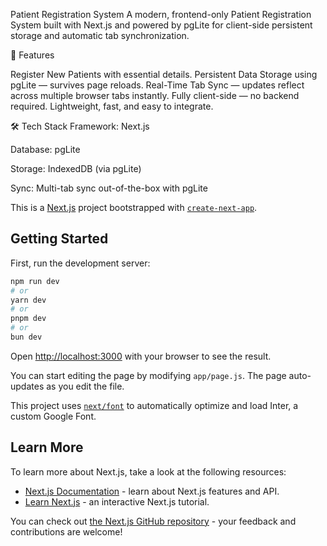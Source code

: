 
 Patient Registration System
A modern, frontend-only Patient Registration System built with Next.js and powered by pgLite for client-side persistent storage and automatic tab synchronization.

🚀 Features

Register New Patients with essential details.
Persistent Data Storage using pgLite — survives page reloads.
Real-Time Tab Sync — updates reflect across multiple browser tabs instantly.
Fully client-side — no backend required.
Lightweight, fast, and easy to integrate.

🛠️ Tech Stack
Framework: Next.js

Database: pgLite

Storage: IndexedDB (via pgLite)

Sync: Multi-tab sync out-of-the-box with pgLite



This is a [Next.js](https://nextjs.org/) project bootstrapped with [`create-next-app`](https://github.com/vercel/next.js/tree/canary/packages/create-next-app).

## Getting Started

First, run the development server:

```bash
npm run dev
# or
yarn dev
# or
pnpm dev
# or
bun dev
```

Open [http://localhost:3000](http://localhost:3000) with your browser to see the result.

You can start editing the page by modifying `app/page.js`. The page auto-updates as you edit the file.

This project uses [`next/font`](https://nextjs.org/docs/basic-features/font-optimization) to automatically optimize and load Inter, a custom Google Font.

## Learn More

To learn more about Next.js, take a look at the following resources:

- [Next.js Documentation](https://nextjs.org/docs) - learn about Next.js features and API.
- [Learn Next.js](https://nextjs.org/learn) - an interactive Next.js tutorial.

You can check out [the Next.js GitHub repository](https://github.com/vercel/next.js/) - your feedback and contributions are welcome!

